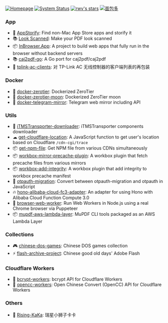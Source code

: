 [![Homepage](https://img.shields.io/website?url=https%3A%2F%2Frwv.dev&up_message=rwv.dev&up_color=orange&label=%F0%9F%8F%A0%20homepage)](https://rwv.dev/)
[![System Status](https://img.shields.io/website?url=https%3A%2F%2Fstatus.rwv.dev&label=%E2%9A%99%EF%B8%8F%20service%20status)](https://status.rwv.dev)
[![rwv's stars](https://img.shields.io/github/stars/rwv?affiliations=OWNER%2CCOLLABORATOR%2CORGANIZATION_MEMBER&style=flat&logo=github)](https://github.com/rwv?tab=repositories&q=&type=&language=&sort=stargazers)
[![面包多](https://img.shields.io/website?url=https%3A%2F%2Fmbd.pub%2Fo%2Frwv&up_message=rwv&label=%F0%9F%8D%A9%20%E9%9D%A2%E5%8C%85%E5%A4%9A&color=rgb(255%2C213%2C33))](https://mbd.pub/o/rwv)

### App

- 🍎 [AppStorify](https://github.com/rwv/AppStorify): Find non-Mac App Store apps and storify it
- 📚 [Look Scanned](https://lookscanned.io): Make your PDF look scanned
- 📦 [InBrowser.App](https://inbrowser.app): A project to build web apps that fully run in the browser without backend servers
- 📚 [caj2pdf-go](https://github.com/rwv/caj2pdf-go): A Go port for caj2pdf/caj2pdf
- 🛜 [tplink-ac-clients](https://github.com/rwv/tplink-ac-clients): 对 TP-Link AC 无线控制器的客户端列表的再包装

### Docker

- 🐳 [docker-zerotier](https://github.com/rwv/docker-zerotier): Dockerized ZeroTier
- 🐳 [docker-zerotier-moon](https://github.com/rwv/docker-zerotier-moon): Dockerized ZeroTier moon
- 🐳 [docker-telegram-mirror](https://github.com/rwv/docker-telegram-mirror): Telegram web mirror including API

### Utils

- 🍎 [iTMSTransporter-downloader](https://github.com/rwv/iTMSTransporter-downloader): iTMSTransporter components downloader
- ☁ [get-cloudflare-location](https://github.com/rwv/get-cloudflare-location): A JavaScript function to get user's location based on Cloudflare `/cdn-cgi/trace`
- 📦 [get-npm-file](https://github.com/rwv/get-npm-file): Get NPM file from various CDNs simultaneously
- 📦 [workbox-mirror-precache-plugin](https://github.com/rwv/workbox-mirror-precache-plugin): A workbox plugin that fetch precache files from various mirrors
- 📦 [workbox-add-integrity](https://github.com/rwv/workbox-add-integrity): A workbox plugin that add integrity to workbox precache manifest
- 🔐 [otpauth-migration](https://github.com/rwv/otpauth-migration): Convert between otpauth-migration and otpauth in JavaScript
- 🔥 [hono-alibaba-cloud-fc3-adapter](https://github.com/rwv/hono-alibaba-cloud-fc3-adapter): An adapter for using Hono with Alibaba Cloud Function Compute 3.0
- 👷 [browser-web-worker](https://github.com/rwv/browser-web-worker): Run Web Workers in Node.js using a real Chrome browser via Puppeteer
- 📦 [mupdf-aws-lambda-layer](https://github.com/rwv/mupdf-aws-lambda-layer): MuPDF CLI tools packaged as an AWS Lambda Layer

### Collections

- 🎮 [chinese-dos-games](https://github.com/rwv/chinese-dos-games): Chinese DOS games collection
- ⚡ [flash-archive-project](https://github.com/rwv/flash-archive-project): Chinese good old days' Adobe Flash

### Cloudflare Workers

- 👷 [bcrypt-workers](https://github.com/rwv/bcrypt-workers): bcrypt API for Cloudflare Workers
- 👷 [opencc-workers](https://github.com/rwv/opencc-workers): Open Chinese Convert (OpenCC) API for Cloudflare Workers

### Others

- 🦁️ [Rising-KaKa](https://github.com/rwv/Rising-KaKa): 瑞星小狮子卡卡
